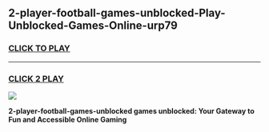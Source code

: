 
## 2-player-football-games-unblocked-Play-Unblocked-Games-Online-urp79
<h3>
<a href="https://premium76.site?title=2-player-football-games-unblocked&ref=25A">CLICK TO PLAY</a></h3>
<hr>

<h3>
<a href="https://premium76.site?title=2-player-football-games-unblocked&ref=25A">CLICK 2 PLAY</a>
  
</h3>

<a href="https://premium76.site?title=2-player-football-games-unblocked&ref=25A"><img src="https://clearcache.store/games.png"></a>


**2-player-football-games-unblocked games unblocked: Your Gateway to Fun and Accessible Online Gaming**
